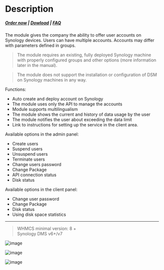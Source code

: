 # Description

#####  [Order now](https://puqcloud.com/index.php?rp=/store/whmcs-module-synology) | [Dowload](https://download.puqcloud.com/WHMCS/servers/PUQ_WHMCS-Synology/) | [FAQ](https://faq.puqcloud.com/)

The module gives the company the ability to offer user accounts on Synology devices. Users can have multiple accounts. Accounts may differ with parameters defined in groups.

>The module requires an existing, fully deployed Synology machine with properly configured groups and other options (more information later in the manual).

>The module does not support the installation or configuration of DSM on Synology machines in any way.

Functions:

- Auto create and deploy account on Synology
- The module uses only the API to manage the accounts
- Module supports multilingualism
- The module shows the current and history of data usage by the user
- The module notifies the user about exceeding the data limit
- Link to instructions for setting up the service in the client area.

Available options in the admin panel:

- Create users
- Suspend users
- Unsuspend users
- Terminate users
- Change users password
- Change Package
- API connection status
- Disk status

Available options in the client panel:

- Change user password
- Change Package
- Disk status
- Using disk space statistics


- - - - - -

>WHMCS minimal version: 8 +  
Synology DMS  v6+/v7

![image](https://user-images.githubusercontent.com/81689153/223086275-df286e76-57c7-47a9-95db-0b6937969aee.png)

![image](https://user-images.githubusercontent.com/81689153/223086297-38449102-fd60-4104-bf09-7ee4b622c8ac.png)

![image](https://user-images.githubusercontent.com/81689153/223086319-b1f188d6-40b2-4bfa-a98e-a65a6ed6bbbb.png)
